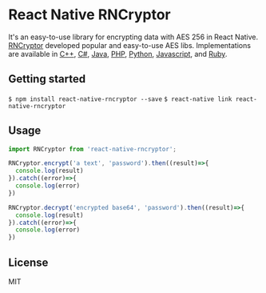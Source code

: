 # React Native RNCryptor
It's an easy-to-use library for encrypting data with AES 256 in React Native. [RNCryptor](http://rncryptor.github.io/JNCryptor/javadoc/) developed popular and easy-to-use AES libs. Implementations are available in
[C++](https://github.com/RNCryptor/RNCryptor-cpp),
[C#](https://github.com/RNCryptor/RNCryptor-cs),
[Java](https://github.com/RNCryptor/JNCryptor),
[PHP](https://github.com/RNCryptor/RNCryptor-php),
[Python](https://github.com/RNCryptor/RNCryptor-python),
[Javascript](https://github.com/RNCryptor/rncryptor-js),
and [Ruby](https://github.com/RNCryptor/ruby_rncryptor).

## Getting started

`$ npm install react-native-rncryptor --save`
`$ react-native link react-native-rncryptor`

## Usage
```javascript
import RNCryptor from 'react-native-rncryptor';

RNCryptor.encrypt('a text', 'password').then((result)=>{
  console.log(result)
}).catch((error)=>{
  console.log(error)
})

RNCryptor.decrypt('encrypted base64', 'password').then((result)=>{
  console.log(result)
}).catch((error)=>{
  console.log(error)
})
```

## License
MIT